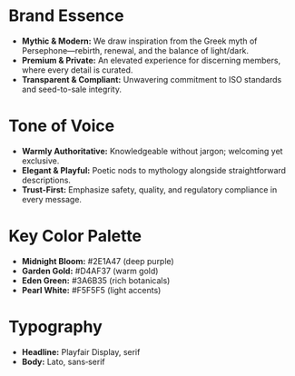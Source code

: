 # Brand Essence

- **Mythic & Modern:** We draw inspiration from the Greek myth of Persephone—rebirth, renewal, and the balance of light/dark.  
- **Premium & Private:** An elevated experience for discerning members, where every detail is curated.  
- **Transparent & Compliant:** Unwavering commitment to ISO standards and seed-to-sale integrity.  

# Tone of Voice

- **Warmly Authoritative:** Knowledgeable without jargon; welcoming yet exclusive.  
- **Elegant & Playful:** Poetic nods to mythology alongside straightforward descriptions.  
- **Trust-First:** Emphasize safety, quality, and regulatory compliance in every message.

# Key Color Palette

- **Midnight Bloom:** #2E1A47 (deep purple)  
- **Garden Gold:** #D4AF37 (warm gold)  
- **Eden Green:** #3A6B35 (rich botanicals)  
- **Pearl White:** #F5F5F5 (light accents)

# Typography

- **Headline:** Playfair Display, serif  
- **Body:** Lato, sans‐serif  